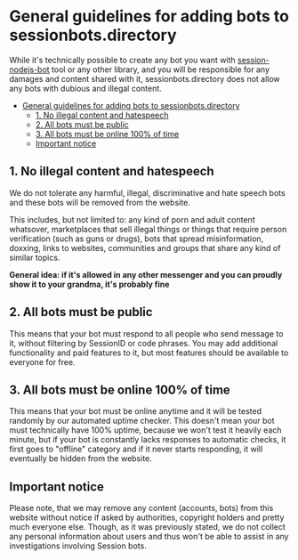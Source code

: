 # General guidelines for adding bots to sessionbots.directory

While it's technically possible to create any bot you want with [session-nodejs-bot](https://github.com/VityaSchel/session-nodejs-bot) tool or any other library, and you will be responsible for any damages and content shared with it, sessionbots.directory does not allow any bots with dubious and illegal content.

- [General guidelines for adding bots to sessionbots.directory](#general-guidelines-for-adding-bots-to-sessionbotsdirectory)
  - [1. No illegal content and hatespeech](#1-no-illegal-content-and-hatespeech)
  - [2. All bots must be public](#2-all-bots-must-be-public)
  - [3. All bots must be online 100% of time](#3-all-bots-must-be-online-100-of-time)
  - [Important notice](#important-notice)

## 1. No illegal content and hatespeech

We do not tolerate any harmful, illegal, discriminative and hate speech bots and these bots will be removed from the website.

This includes, but not limited to: any kind of porn and adult content whatsover, marketplaces that sell illegal things or things that require person verification (such as guns or drugs), bots that spread misinformation, doxxing, links to websites, communities and groups that share any kind of similar topics.

**General idea: if it's allowed in any other messenger and you can proudly show it to your grandma, it's probably fine**

## 2. All bots must be public

This means that your bot must respond to all people who send message to it, without filtering by SessionID or code phrases. You may add additional functionality and paid features to it, but most features should be available to everyone for free.

## 3. All bots must be online 100% of time

This means that your bot must be online anytime and it will be tested randomly by our automated uptime checker. This doesn't mean your bot must technically have 100% uptime, because we won't test it heavily each minute, but if your bot is constantly lacks responses to automatic checks, it first goes to "offline" category and if it never starts responding, it will eventually be hidden from the website.

## Important notice

Please note, that we may remove any content (accounts, bots) from this website without notice if asked by authorities, copyright holders and pretty much everyone else. Though, as it was previously stated, we do not collect any personal information about users and thus won't be able to assist in any investigations involving Session bots.